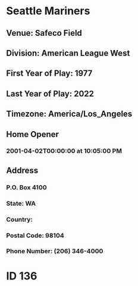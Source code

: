 # Seattle Mariners
## Venue: Safeco Field
## Division: American League West
## First Year of Play: 1977
## Last Year of Play: 2022
## Timezone: America/Los_Angeles
## Home Opener
### 2001-04-02T00:00:00 at 10:05:00 PM
## Address
### P.O. Box 4100
### State: WA
### Country: 
### Postal Code: 98104
### Phone Number: (206) 346-4000
# ID 136